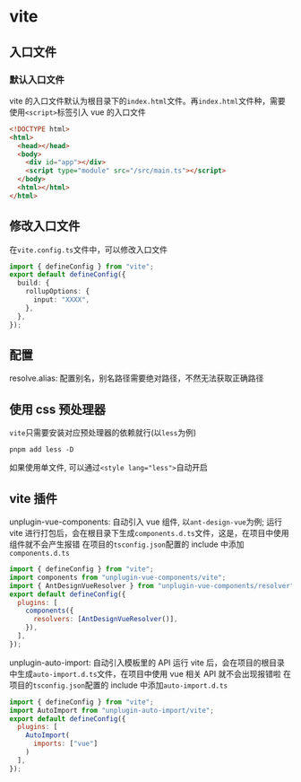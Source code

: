 # vite

## 入口文件

### 默认入口文件

vite 的入口文件默认为根目录下的`index.html`文件。再`index.html`文件种，需要使用`<script>`标签引入 vue 的入口文件

```html
<!DOCTYPE html>
<html>
  <head></head>
  <body>
    <div id="app"></div>
    <script type="module" src="/src/main.ts"></script>
  </body>
  <html></html>
</html>
```

## 修改入口文件

在`vite.config.ts`文件中，可以修改入口文件

```ts
import { defineConfig } from "vite";
export default defineConfig({
  build: {
    rollupOptions: {
      input: "XXXX",
    },
  },
});
```

## 配置

resolve.alias: 配置别名，别名路径需要绝对路径，不然无法获取正确路径

## 使用 css 预处理器

`vite`只需要安装对应预处理器的依赖就行(以`less`为例)

```shell
pnpm add less -D
```

如果使用单文件, 可以通过`<style lang="less">`自动开启

## vite 插件

unplugin-vue-components: 自动引入 vue 组件, 以`ant-design-vue`为例;
运行 vite 进行打包后，会在根目录下生成`components.d.ts`文件，这是，在项目中使用组件就不会产生报错
在项目的`tsconfig.json`配置的 include 中添加`components.d.ts`

```js
import { defineConfig } from "vite";
import components from "unplugin-vue-components/vite";
import { AntDesignVueResolver } from "unplugin-vue-components/resolver";
export default defineConfig({
  plugins: [
    components({
      resolvers: [AntDesignVueResolver()],
    }),
  ],
});
```

unplugin-auto-import: 自动引入模板里的 API
运行 vite 后，会在项目的根目录中生成`auto-import.d.ts`文件，在项目中使用 vue 相关 API 就不会出现报错啦
在项目的`tsconfig.json`配置的 include 中添加`auto-import.d.ts`

```js
import { defineConfig } from "vite";
import AutoImport from "unplugin-auto-import/vite";
export default defineConfig({
  plugins: [
    AutoImport(
      imports: ["vue"]
    )
  ],
});
```
